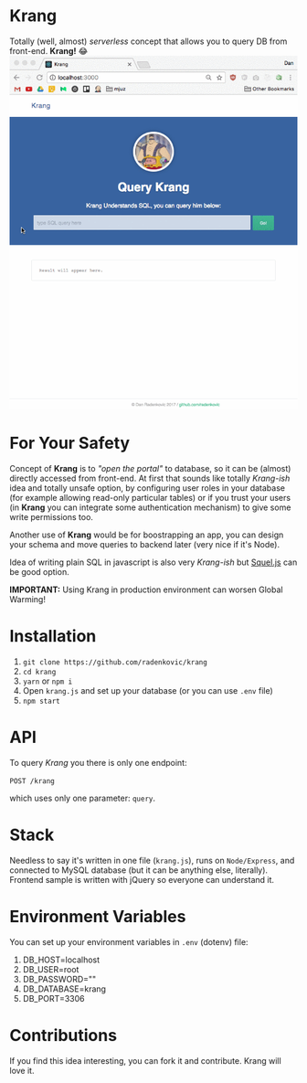 # Krang

Totally (well, almost) _serverless_ concept that allows you to query DB from front-end. **Krang!** 😂
![Krang in action](https://raw.githubusercontent.com/radenkovic/krang/master/public/krang.gif)


# For Your Safety

Concept of **Krang** is to _"open the portal"_ to database, so it can be (almost) directly accessed from front-end. At first that sounds like totally _Krang-ish_ idea and totally unsafe option, by configuring user roles in your database (for example allowing read-only particular tables) or if you trust your users (in **Krang** you can integrate some authentication mechanism) to give some write permissions too. 

Another use of **Krang** would be for boostrapping an app, you can design your schema and move queries to backend later (very nice if it's Node).

Idea of writing plain SQL in javascript is also very _Krang-ish_ but [Squel.js](https://hiddentao.com/squel/) can be good option.

**IMPORTANT:** Using Krang in production environment can worsen Global Warming!

# Installation

1. `git clone https://github.com/radenkovic/krang`
2. `cd krang`
3. `yarn` or `npm i`
4. Open `krang.js` and set up your database (or you can use `.env` file)
5. `npm start`

# API

To query _Krang_ you there is only one endpoint:

`POST /krang`

which uses only one parameter: `query`.


# Stack

Needless to say it's written in one file (`krang.js`), runs on `Node/Express`, and connected to MySQL database (but it can be anything else, literally). Frontend sample is written with jQuery so everyone can understand it.

# Environment Variables

You can set up your environment variables in `.env` (dotenv) file:

1. DB_HOST=localhost
2. DB_USER=root
3. DB_PASSWORD=""
4. DB_DATABASE=krang
4. DB_PORT=3306

# Contributions

If you find this idea interesting, you can fork it and contribute. Krang will love it.